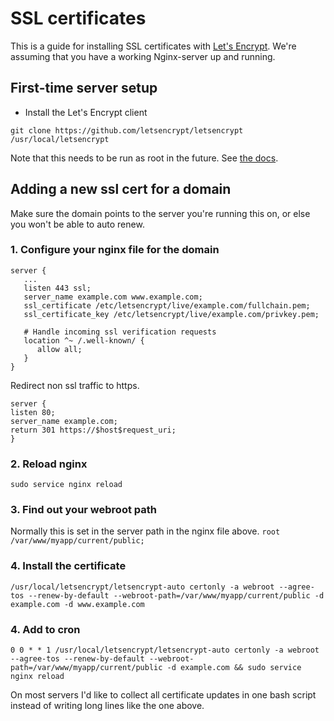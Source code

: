 # SSL certificates

This is a guide for installing SSL certificates with [Let's Encrypt](https://letsencrypt.readthedocs.org/en/latest/).
We're assuming that you have a working Nginx-server up and running.

## First-time server setup

* Install the Let's Encrypt client

`git clone https://github.com/letsencrypt/letsencrypt /usr/local/letsencrypt`

Note that this needs to be run as root in the future. See [the docs](https://letsencrypt.readthedocs.org/en/latest/intro.html#system-requirements).

## Adding a new ssl cert for a domain

Make sure the domain points to the server you're running this on, or
else you won't be able to auto renew.

### 1. Configure your nginx file for the domain

```
server {
   ...
   listen 443 ssl;
   server_name example.com www.example.com;
   ssl_certificate /etc/letsencrypt/live/example.com/fullchain.pem;
   ssl_certificate_key /etc/letsencrypt/live/example.com/privkey.pem;

   # Handle incoming ssl verification requests
   location ^~ /.well-known/ {
      allow all;
   }
}

```

Redirect non ssl traffic to https.

```
server {
listen 80;
server_name example.com;
return 301 https://$host$request_uri;
}
```

### 2. Reload nginx

`sudo service nginx reload`

### 3. Find out your webroot path

Normally this is set in the server path in the nginx file above.
`root /var/www/myapp/current/public;`

### 4. Install the certificate

`/usr/local/letsencrypt/letsencrypt-auto certonly -a webroot --agree-tos --renew-by-default --webroot-path=/var/www/myapp/current/public -d example.com -d www.example.com`

### 4. Add to cron

```
0 0 * * 1 /usr/local/letsencrypt/letsencrypt-auto certonly -a webroot --agree-tos --renew-by-default --webroot-path=/var/www/myapp/current/public -d example.com && sudo service nginx reload
```

On most servers I'd like to collect all certificate updates in one bash script instead of writing long lines like the one above.
